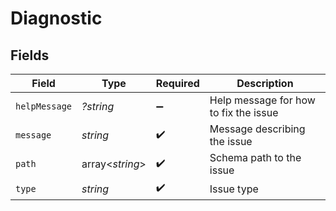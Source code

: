 # Diagnostic


## Fields

| Field                                 | Type                                  | Required                              | Description                           |
| ------------------------------------- | ------------------------------------- | ------------------------------------- | ------------------------------------- |
| `helpMessage`                         | *?string*                             | :heavy_minus_sign:                    | Help message for how to fix the issue |
| `message`                             | *string*                              | :heavy_check_mark:                    | Message describing the issue          |
| `path`                                | array<*string*>                       | :heavy_check_mark:                    | Schema path to the issue              |
| `type`                                | *string*                              | :heavy_check_mark:                    | Issue type                            |